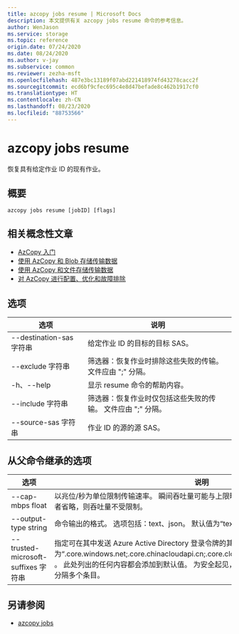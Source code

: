 ```yaml
---
title: azcopy jobs resume | Microsoft Docs
description: 本文提供有关 azcopy jobs resume 命令的参考信息。
author: WenJason
ms.service: storage
ms.topic: reference
origin.date: 07/24/2020
ms.date: 08/24/2020
ms.author: v-jay
ms.subservice: common
ms.reviewer: zezha-msft
ms.openlocfilehash: 487e3bc13189f07abd221418974fd43278cacc2f
ms.sourcegitcommit: ecd6bf9cfec695c4e8d47befade8c462b1917cf0
ms.translationtype: HT
ms.contentlocale: zh-CN
ms.lasthandoff: 08/23/2020
ms.locfileid: "88753566"
---
```

# <a name="azcopy-jobs-resume"></a>azcopy jobs resume

恢复具有给定作业 ID 的现有作业。

## <a name="synopsis"></a>概要

```azcopy
azcopy jobs resume [jobID] [flags]
```

## <a name="related-conceptual-articles"></a>相关概念性文章

- [AzCopy 入门](storage-use-azcopy-v10.md)
- [使用 AzCopy 和 Blob 存储传输数据](storage-use-azcopy-blobs.md)
- [使用 AzCopy 和文件存储传输数据](storage-use-azcopy-files.md)
- [对 AzCopy 进行配置、优化和故障排除](storage-use-azcopy-configure.md)

## <a name="options"></a>选项

|选项|说明|
|--|--|
|--destination-sas 字符串|给定作业 ID 的目标的目标 SAS。|
|--exclude 字符串|筛选器：恢复作业时排除这些失败的传输。 文件应由 ";" 分隔。|
|-h、--help|显示 resume 命令的帮助内容。|
|--include 字符串|筛选器：恢复作业时仅包括这些失败的传输。 文件应由 ";" 分隔。|
|--source-sas 字符串 |作业 ID 的源的源 SAS。|

## <a name="options-inherited-from-parent-commands"></a>从父命令继承的选项

|选项|说明|
|---|---|
|--cap-mbps float|以兆位/秒为单位限制传输速率。 瞬间吞吐量可能与上限略有不同。 如果此选项设置为零，或者省略，则吞吐量不受限制。|
|--output-type string|命令输出的格式。 选项包括：text、json。 默认值为“text”。|
|--trusted-microsoft-suffixes 字符串   |指定可在其中发送 Azure Active Directory 登录令牌的其他域后缀。  默认值为“.core.windows.net;.core.chinacloudapi.cn;.core.cloudapi.de;.core.usgovcloudapi.net” 。 此处列出的任何内容都会添加到默认值。 为安全起见，应只在此处放置 Azure 域。 用分号分隔多个条目。|

## <a name="see-also"></a>另请参阅

- [azcopy jobs](storage-ref-azcopy-jobs.md)

